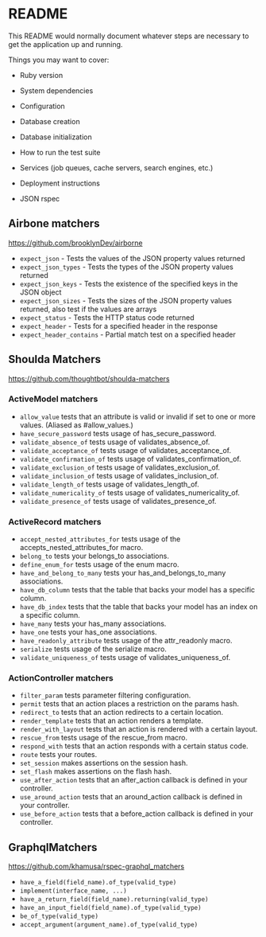 # README

This README would normally document whatever steps are necessary to get the
application up and running.

Things you may want to cover:

* Ruby version

* System dependencies

* Configuration

* Database creation

* Database initialization

* How to run the test suite

* Services (job queues, cache servers, search engines, etc.)

* Deployment instructions

* JSON rspec

## Airbone matchers 
https://github.com/brooklynDev/airborne

- `expect_json` - Tests the values of the JSON property values returned
- `expect_json_types` - Tests the types of the JSON property values returned
- `expect_json_keys` - Tests the existence of the specified keys in the JSON object
- `expect_json_sizes` - Tests the sizes of the JSON property values returned, also test if the values are arrays
- `expect_status` - Tests the HTTP status code returned
- `expect_header` - Tests for a specified header in the response
- `expect_header_contains` - Partial match test on a specified header

## Shoulda Matchers
https://github.com/thoughtbot/shoulda-matchers

### ActiveModel matchers
- `allow_value` tests that an attribute is valid or invalid if set to one or more values. (Aliased as #allow_values.)
- `have_secure_password` tests usage of has_secure_password.
- `validate_absence_of` tests usage of validates_absence_of.
- `validate_acceptance_of` tests usage of validates_acceptance_of.
- `validate_confirmation_of` tests usage of validates_confirmation_of.
- `validate_exclusion_of` tests usage of validates_exclusion_of.
- `validate_inclusion_of` tests usage of validates_inclusion_of.
- `validate_length_of` tests usage of validates_length_of.
- `validate_numericality_of` tests usage of validates_numericality_of.
- `validate_presence_of` tests usage of validates_presence_of.

### ActiveRecord matchers
- `accept_nested_attributes_for` tests usage of the accepts_nested_attributes_for macro.
- `belong_to` tests your belongs_to associations.
- `define_enum_for` tests usage of the enum macro.
- `have_and_belong_to_many` tests your has_and_belongs_to_many associations.
- `have_db_column` tests that the table that backs your model has a specific column.
- `have_db_index` tests that the table that backs your model has an index on a specific column.
- `have_many` tests your has_many associations.
- `have_one` tests your has_one associations.
- `have_readonly_attribute` tests usage of the attr_readonly macro.
- `serialize` tests usage of the serialize macro.
- `validate_uniqueness_of` tests usage of validates_uniqueness_of.

### ActionController matchers
- `filter_param` tests parameter filtering configuration.
- `permit` tests that an action places a restriction on the params hash.
- `redirect_to` tests that an action redirects to a certain location.
- `render_template` tests that an action renders a template.
- `render_with_layout` tests that an action is rendered with a certain layout.
- `rescue_from` tests usage of the rescue_from macro.
- `respond_with` tests that an action responds with a certain status code.
- `route` tests your routes.
- `set_session` makes assertions on the session hash.
- `set_flash` makes assertions on the flash hash.
- `use_after_action` tests that an after_action callback is defined in your controller.
- `use_around_action` tests that an around_action callback is defined in your controller.
- `use_before_action` tests that a before_action callback is defined in your controller.

## GraphqlMatchers
https://github.com/khamusa/rspec-graphql_matchers

- `have_a_field(field_name).of_type(valid_type)`
- `implement(interface_name, ...)`
- `have_a_return_field(field_name).returning(valid_type)`
- `have_an_input_field(field_name).of_type(valid_type)`
- `be_of_type(valid_type)`
- `accept_argument(argument_name).of_type(valid_type)`
